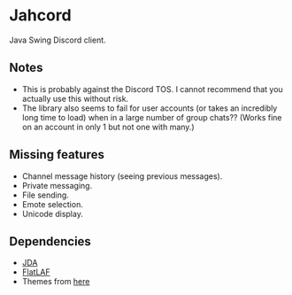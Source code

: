 # Jahcord
Java Swing Discord client.

## Notes
- This is probably against the Discord TOS. I cannot recommend that you actually use this without risk.
- The library also seems to fail for user accounts (or takes an incredibly long time to load) when in a large number of group chats?? (Works fine on an account in only 1 but not one with many.)

## Missing features
- Channel message history (seeing previous messages).
- Private messaging.
- File sending.
- Emote selection.
- Unicode display.

## Dependencies
- [JDA](https://github.com/DV8FromTheWorld/JDA)
- [FlatLAF](https://github.com/JFormDesigner/FlatLaf)
- Themes from [here](https://github.com/mallowigi/material-theme-ui-lite)
